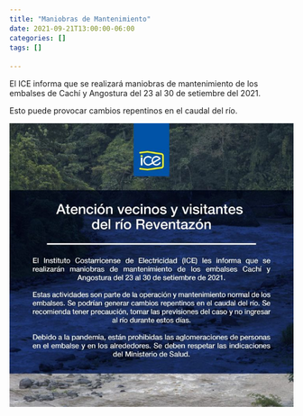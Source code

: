 ```yaml
---
title: "Maniobras de Mantenimiento"
date: 2021-09-21T13:00:00-06:00
categories: []
tags: []

---
```


El ICE informa que se realizará maniobras de mantenimiento de los embalses de Cachí y Angostura del 23 al 30 de setiembre del 2021.

Esto puede provocar cambios repentinos en el caudal del río.

![Image](image.jpg)